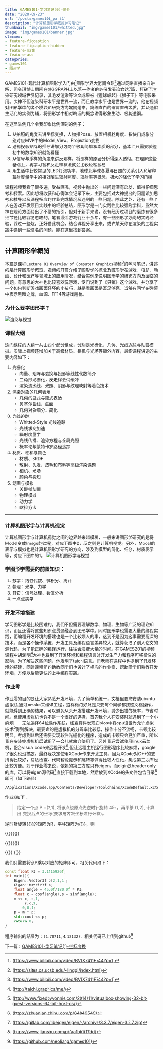 ```yaml
---
title: GAMES101-学习笔记(0)-简介
date: "2020-09-23"
url: "/posts/games101_part1"
description: "计算机图形学概览学习笔记"
thumbnail: "img/games101/whitted.jpg"
image: "img/games101/banner.jpg"
classes:
- feature-figcaption
- feature-figcaption-hidden
- feature-math
- feature-ace
categories:
- games101
- 图形学
---
```

GAMES101-现代计算机图形学入门由[^1]图形学界大佬闫令琪[^2]通过网络直播亲自讲解，闫令琪博士期间在SIGGRAPH上以第一作者的身份发表论文达7篇，打破了渲染研究领域世界记录，其毛发渲染等论文成果被《猩球崛起》《狮子王》等电影采用。大神不但渲染科研水平是世界一流，而且教学水平也是世界一流的，他在视频对图形学中的各个模块和研究方向娓娓道来，简练直白的语言直击本质，并以通俗生活化的实例为辅，将图形学中相对晦涩的概念讲得形象生动、极其透彻。
<!--more-->
在这里举例几个令我印象比例深刻的例子：
1. 从拍照的角度去讲坐标变换，人物摆Pose、放置相机找角度、按快门成像分别对应MVP中的Model,View、Projection变换
1. 透视投影矩阵的推导讲解分为两个极其简单和本质的部分，基本上只需要掌握初中的数学知识就能看懂
1. 从信号与采样的角度来讲反走样，将走样的原因分析得深入透彻。在理解这些基础上，再学习各种反走样算法就会比较轻松容易
1. 用生活中比较常见的LED灯泡功率、地球北半球冬夏与日照的关系引入和解释辐射度量学中的相对陌生辐射照度、辐射率等概念，极大的降低了学习门槛

课程视频我看了很多遍，受益匪浅，视频中抛出的一些问题深有启发，值得仔细思考和探索。因此想将收获和心得体会记录下来，主要包括对大神提出的问题详加思考和推导以及课程相应的作业完成情况及遇到的一些问题。除此之外，还有一些个人在游戏开发项目实践中的经验总结，图形学是一门实践性比较强的学科，虽然大神在理论方面给出了不错的指引，但对于新手来说，没有经历过项目的磨炼有很多细节是比较容易忽略的，笔者浸淫游戏行业十余年，有一些图形学方向的实践经验，踩过一些坑，正好借此机会，结合课程分享出来，或许某天你在渲染的工程实践中遇到一些莫名的问题，能在这里找到答案。

[^1]:(https://www.bilibili.com/video/BV1X7411F744?p=1)
[^2]:(https://sites.cs.ucsb.edu/~lingqi/index.html)
---

## 计算图形学概览

本篇是课程`Lecture 01 Overview of Computer Graphics`视频[^video1]的学习笔记，讲述的是计算图形学概览。视频的开篇介绍了图形学的概念及图形学在游戏、电影、动画、设计和医疗等领域上的应用情况，结合实例来说明图形学的研究方向及面临的问题。有意思的大神也比较喜欢玩游戏，专门说到了《只狼》这个游戏，并分享了一个如何判断游戏画面好坏的小技巧，就是看画面是否足够亮。当然有同学在弹幕中表示黑暗之魂，血源、FF14等游戏趟枪。

[^video1]:(https://www.bilibili.com/video/BV1X7411F744?p=1)

### 为什么要学图形学？ 
![渲染与视觉](/img/games101/part0/awesome.jpg)

### 课程大纲
这门课程的大纲一共由四个部分组成，分别是光栅化、几何、光线追踪与动画模拟。实际上视频还增加关于高级材质、相机与光场等额外内容，最终课程讲述的主要内容如下：
1. 光栅化
	- 向量、矩阵与变换与投影等线性代数简介
	- 三角形光栅化，反走样尝试缓冲
	- 渲染流水线、光照、阴影与纹理映射等着色技术
1. 渲染对象的几何表示
	- 几何的显式与隐式表达
	- 贝塞尔曲线、曲面
	- 几何对象细分、简化
1. 光线追踪
	- Whitted-Style 光线追踪
	- 光线求交加速
	- 辐射度量学
	- 光线传播、渲染方程与全局光照
	- 概率论与蒙特卡罗路径追踪
1. 材质、相机与颜色
	- 材质、BRDF
	- 散射、头发、皮毛和布料等高级渲染课题
	- 相机、光场
	- 颜色与感知
1. 动画与模拟
	- 关键帧动画
	- 物理模拟
	- 动力学
	- 欧拉方法
---
### 计算机图形学与计算机视觉
计算机图形学与计算机视觉之间的边界越来越模糊，一般来讲图形学研究的是将Model变成Image的过程，对应下图中2，反之则是计算机视觉。另外，Model的表示与模拟也是计算机图形学研究的方向，涉及到模型的简化、细分，材质表示等，对应下图中的1。
![计算机图形学与视觉](/img/games101/part0/render_visual.jpg)

### 学图形学需要的前置知识：
1. 数学：线性代数、微积分、统计
1. 物理：光学、力学
1. 其它：信号处理、数值分析
1. 一点点美学

### 开发环境搭建
学习图形学是比较困难的，我们不但需要理解数学、物理、生物等广泛的理论知识，而且还得将这些知识点贯通融合到图形学中。同时图形学也需要大量的编程实践，而编程开发环境的搭建也是一个比较烦人的事，这到不是因为这事需要高深的技术，而是各个操作系统、开发工具及编程语言差异较大，就算获取了别人论文的源代码，为了能正确的编译运行，往往会浪费大量的时间。在GAMES201的视频课程中胡渊明[^hu]大神也提到了开发环境和编程语言对开发生产力和程序可移植性的影响，为了解决这些问题，他发明了taichi语言。闫老师在课程中也提到了开发环境的搭建，同时课程组的助教同学们也设计了相应的作业零，帮助同学们熟悉开发环境，方便以后能更快的上手编程实践。
[^hu]:(http://taichi.graphics/me/)

### 作业零
作业零的目的是让大家熟悉开发环境，为了简单和统一，文档里要求安装ubuntu虚拟机,通过cmake来编译工程，这样做的好处是只要每个同学都按照文档操作，就能得到正确的结果，可以避免从头开发搭建开发环境，减少出错的概率，节省时间。但使用虚拟机也许不是一个很好的选择，首先我个人在安装时就遇到了一个小麻烦——无法选择64位操作系统，经查资料发现在bios中将cpu设置为允许虚拟技术[^3]得到解决。最要命的是虚拟机的分辨率比较低，操作十分不流畅，卡顿比较明显，考虑到以后还需要实现软件光栅化的程序，造成的卡顿只会更加严重，所以我在安装完虚拟机后试用了一会儿就放弃使用了。另外我还尝试使用linux云主机，配合visual code来远程开发[^vscloud],但让远程主机运行图形程序比较麻烦，google了很久也没搞定。最终我决定使用XCode作来开发工具，因为XCode对C++的支持得比较好，语法检查、代码智能提示和跳转等做得比较人性化，集成第三方库也比较方便。对于作业零来说，依赖的第三方库只有eigen，而eigin是header only的库，可以将eigen源代码[^4]直接下载到本地，然后放到XCode的头文件包含目录[^5]即可（如下路径）
```shell
/Applications/Xcode.app/Contents/Developer/Toolchains/XcodeDefault.xctoolchain/usr/include
```
作业0如下：
>给定一个点 P =(2,1), 将该点绕原点先逆时针旋转 45◦，再平移 (1,2), 计算出 变换后点的坐标(要求用齐次坐标进行计算)。

逆时针旋转{{<math>}}\theta{{</math>}}的矩阵为R，平移矩阵为{{<math>}}T_{xy}{{</math>}}，则

{{<math>}}R(\theta)={{</math>}}{{<math>}}\left[ \begin{array}{lcr}
cos(\theta)& -sin(\theta)&0\\sin(\theta)& cos(\theta)&0\\0&0&1\end{array} \right]{{</math>}} 

{{<math>}}T_{xy}={{</math>}}{{<math>}}\left[ \begin{array}{lcr}
0& 0&t_{x}\\0& 0&t_{y}\\0&0&1\end{array} \right]{{</math>}} 

{{<math>}}T_{xy} \cdot R(\theta)={{</math>}}
{{<math>}}\left[ \begin{array}{lcr}
cos(\theta)& -sin(\theta)&t_{x}\\sin(\theta)& cos(\theta)&t_{y}\\0&0&1\end{array} \right]{{</math>}} 

我们只需要将点P乘以对应的矩阵即可，相关代码如下：
```c++
const float PI = 3.1415926f;
int main(){
    Eigen::Vector3f p(2,1,1);
    Eigen::Matrix3f m;
    float angle = 45.0f/180.0f * PI;
    float c = cosf(angle),s = sinf(angle);
    m << c,-s,1,
         s,c,2,
        0,0,1;
    p = m * p;
    std::cout << p;
    return 0;
}

```
程序输出的结果为：`(1.70711,4.12132)`，相关代码已上传到github[^pa0]

下一篇：[GAMES101-学习笔记(1)-坐标变换](/posts/games101_part2)
[^vscloud]:(https://zhuanlan.zhihu.com/p/64849549)
[^3]:(http://www.fixedbyvonnie.com/2014/11/virtualbox-showing-32-bit-guest-versions-64-bit-host-os/)
[^4]:(https://gitlab.com/libeigen/eigen/-/archive/3.3.7/eigen-3.3.7.zip)
[^5]:(https://www.jianshu.com/p/faa1bb1f17dd)
[^pa0]:(https://github.com/neoliang/games101)